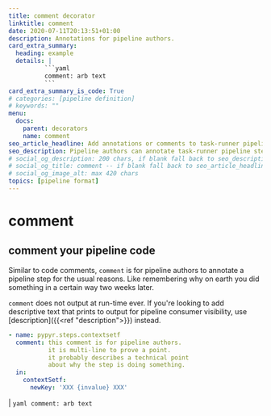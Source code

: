 ```yaml
---
title: comment decorator
linktitle: comment
date: 2020-07-11T20:13:51+01:00
description: Annotations for pipeline authors.
card_extra_summary:
  heading: example
  details: |
          ```yaml
          comment: arb text
          ```
card_extra_summary_is_code: True
# categories: [pipeline definition]
# keywords: ""
menu:
  docs:
    parent: decorators
    name: comment
seo_article_headline: Add annotations or comments to task-runner pipeline steps.
seo_description: Pipeline authors can annotate task-runner pipeline steps with comments. These do not print to the output at runtime.
# social_og_description: 200 chars, if blank fall back to seo_description then description
# social_og_title: comment -- if blank fall back to seo_article_headline > .Title. Max 70 chars
# social_og_image_alt: max 420 chars
topics: [pipeline format]
---
```

# comment
## comment your pipeline code
Similar to code comments, `comment` is for pipeline authors to annotate a 
pipeline step for the usual reasons. Like remembering why on earth you did
something in a certain way two weeks later.

`comment` does not output at run-time ever. If you're looking to add descriptive
text that prints to output for pipeline consumer visibility, use 
[description]({{<ref "description">}}) instead.

```yaml
- name: pypyr.steps.contextsetf
  comment: this comment is for pipeline authors.
           it is multi-line to prove a point.
           it probably describes a technical point
           about why the step is doing something.
  in:
    contextSetf:
      newKey: 'XXX {invalue} XXX'
```

 |
          ```yaml
          comment: arb text
          ```